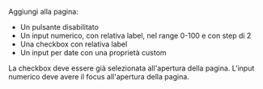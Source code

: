 Aggiungi alla pagina:
 - Un pulsante disabilitato
 - Un input numerico, con relativa label, nel range 0-100 e con step di 2
 - Una checkbox con relativa label
 - Un input per date con una proprietà custom

La checkbox deve essere già selezionata all'apertura della pagina.
L'input numerico deve avere il focus all'apertura della pagina.

